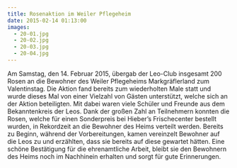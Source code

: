 ```yaml
---
title: Rosenaktion im Weiler Pflegeheim
date: 2015-02-14 01:13:00
images:
  - 20-01.jpg
  - 20-02.jpg
  - 20-03.jpg
  - 20-04.jpg
---
```


Am Samstag, den 14. Februar 2015, übergab der Leo-Club insgesamt 200 Rosen an die Bewohner des Weiler Pflegeheims Markgräflerland zum Valentinstag. Die Aktion fand bereits zum wiederholten Male statt und wurde dieses Mal von einer Vielzahl von Gästen unterstützt, welche sich an der Aktion beteiligten. Mit dabei waren viele Schüler und Freunde aus dem Bekanntenkreis der Leos. Dank der großen Zahl an Teilnehmern konnten die Rosen, welche für einen Sonderpreis bei Hieber’s Frischecenter bestellt wurden, in Rekordzeit an die Bewohner des Heims verteilt werden. Bereits zu Beginn, während der Vorbereitungen, kamen vereinzelt Bewohner auf die Leos zu und erzählten, dass sie bereits auf diese gewartet hätten. Eine schöne Bestätigung für die ehrenamtliche Arbeit, bleibt sie den Bewohnern des Heims noch im Nachhinein erhalten und sorgt für gute Erinnerungen.
